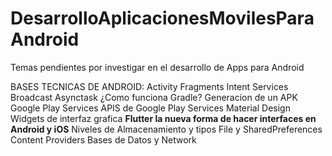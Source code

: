 # DesarrolloAplicacionesMovilesParaAndroid
Temas pendientes por investigar en el desarrollo de Apps para Android

BASES TECNICAS DE ANDROID:
Activity
Fragments
Intent
Services
Broadcast
Asynctask
¿Como funciona Gradle?
Generacion de un APK
Google Play Services
APIS de Google Play Services
Material Design
Widgets de interfaz grafica
****Flutter la nueva forma de hacer interfaces en Android y iOS****
Niveles de Almacenamiento y tipos
File y SharedPreferences
Content Providers Bases de Datos y Network

